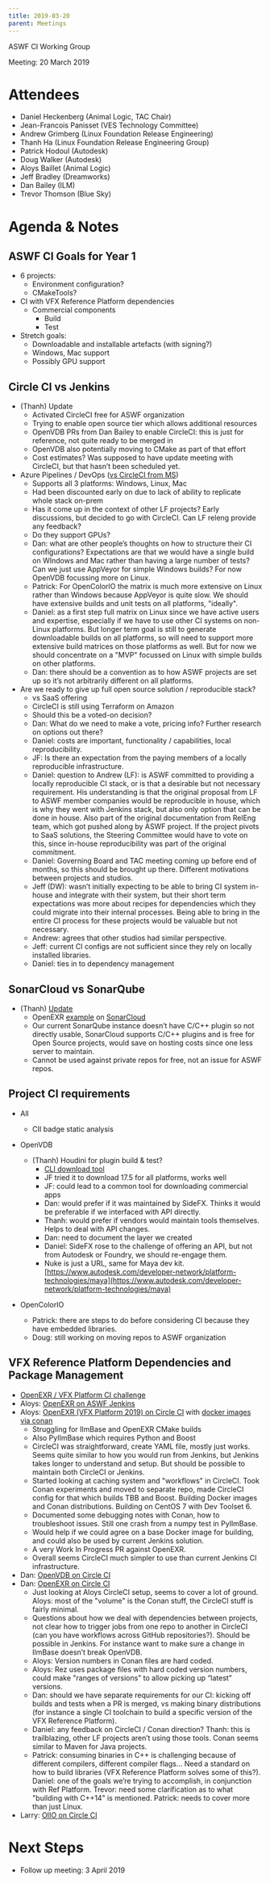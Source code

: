 ```yaml
---
title: 2019-03-20
parent: Meetings
---
```

ASWF CI Working Group

Meeting:   20 March 2019

# Attendees

* Daniel Heckenberg (Animal Logic, TAC Chair)
* Jean-Francois Panisset (VES Technology Committee)
* Andrew Grimberg (Linux Foundation Release Engineering)
* Thanh Ha (Linux Foundation Release Engineering Group)
* Patrick Hodoul (Autodesk)
* Doug Walker (Autodesk)
* Aloys Baillet (Animal Logic)
* Jeff Bradley (Dreamworks)
* Dan Bailey (ILM)
* Trevor Thomson (Blue Sky)

# Agenda & Notes

## ASWF CI Goals for Year 1

* 6 projects:
    * Environment configuration?
    * CMakeTools?
* CI with VFX Reference Platform dependencies
    * Commercial components
        * Build
        * Test
* Stretch goals:  
    * Downloadable and installable artefacts (with signing?)
    * Windows, Mac support
    * Possibly GPU support

## Circle CI vs Jenkins

* (Thanh) Update
    * Activated CircleCI free for ASWF organization
    * Trying to enable open source tier which allows additional resources
    * OpenVDB PRs from Dan Bailey to enable CircleCI: this is just for reference, not quite ready to be merged in
    * OpenVDB also potentially moving to CMake as part of that effort
    * Cost estimates? Was supposed to have update meeting with CircleCI, but that hasn’t been scheduled yet.
* Azure Pipelines / DevOps ([vs CircleCI from MS](https://docs.microsoft.com/en-us/azure/devops/learn/compare/azure-pipelines-vs-circleci))
    * Supports all 3 platforms: Windows, Linux, Mac
    * Had been discounted early on due to lack of ability to replicate whole stack on-prem
    * Has it come up in the context of other LF projects? Early discussions, but decided to go with CircleCI. Can LF releng provide any feedback?
    * Do they support GPUs?
    * Dan: what are other people’s thoughts on how to structure their CI configurations? Expectations are that we would have a single build on WIndows and Mac rather than having a large number of tests? Can we just use AppVeyor for simple Windows builds? For now OpenVDB focussing more on Linux.
    * Patrick: For OpenColorIO the matrix is much more extensive on Linux rather than Windows because AppVeyor is quite slow. We should have extensive builds and unit tests on all platforms, "ideally".
    * Daniel: as a first step full matrix on Linux since we have active users and expertise, especially if we have to use other CI systems on non-Linux platforms. But longer term goal is still to generate downloadable builds on all platforms, so will need to support more extensive build matrices on those platforms as well. But for now we should concentrate on a "MVP" focussed on Linux with simple builds on other platforms.
    * Dan: there should be a convention as to how ASWF projects are set up so it’s not arbitrarily different on all platforms.
* Are we ready to give up full open source solution / reproducible stack?
    * vs SaaS offering
    * CircleCI is still using Terraform on Amazon
    * Should this be a voted-on decision?
    * Dan: What do we need to make a vote, pricing info? Further research on options out there?
    * Daniel: costs are important, functionality / capabilities, local reproducibility.
    * JF: Is there an expectation from the paying members of a locally reproducible infrastructure.
    * Daniel: question to Andrew (LF): is ASWF committed to providing a locally reproducible CI stack, or is that a desirable but not necessary requirement. His understanding is that the original proposal from LF to ASWF member companies would be reproducible in house, which is why they went with Jenkins stack, but also only option that can be done in house. Also part of the original documentation from RelEng team, which got pushed along by ASWF project. If the project pivots to SaaS solutions, the Steering Committee would have to vote on this, since in-house reproducibility was part of the original commitment.
    * Daniel: Governing Board and TAC meeting coming up before end of months, so this should be brought up there. Different motivations between projects and studios.
    * Jeff (DW): wasn’t initially expecting to be able to bring CI system in-house and integrate with their system, but their short term expectations was more about recipes for dependencies which they could migrate into their internal processes. Being able to bring in the entire CI process for these projects would be valuable but not necessary.
    * Andrew: agrees that other studios had similar perspective.
    * Jeff: current CI configs are not sufficient since they rely on locally installed libraries. 
    * Daniel: ties in to dependency management

## SonarCloud vs SonarQube

* (Thanh) [Update](https://lists.aswf.io/g/tac/message/314)
    * OpenEXR [example](https://sonarcloud.io/dashboard?id=zxiiro_openvdb) on [SonarCloud](https://sonarcloud.io/about)
    * Our current SonarQube instance doesn’t have C/C++ plugin so not directly usable, SonarCloud supports C/C++ plugins and is free for Open Source projects, would save on hosting costs since one less server to maintain.
    * Cannot be used against private repos for free, not an issue for ASWF repos.

## Project CI requirements

* All
    * CII badge static analysis

* OpenVDB
    * (Thanh) Houdini for plugin build & test? 
        * [CLI download tool](https://github.com/zxiiro/sidefx-web-cli)
        * JF tried it to download 17.5 for all platforms, works well
        * JF: could lead to a common tool for downloading commercial apps
        * Dan: would prefer if it was maintained by SideFX. Thinks it would be preferable if we interfaced with API directly.
        * Thanh: would prefer if vendors would maintain tools themselves. Helps to deal with API changes.
        * Dan: need to document the layer we created
        * Daniel: SideFX rose to the challenge of offering an API, but not from Autodesk or Foundry, we should re-engage them.
        * Nuke is just a URL, same for Maya dev kit. [https://www.autodesk.com/developer-network/platform-technologies/maya](https://www.autodesk.com/developer-network/platform-technologies/maya)
* OpenColorIO
    * Patrick: there are steps to do before considering CI because they have embedded libraries.
    * Doug: still working on moving repos to ASWF organization

## VFX Reference Platform Dependencies and Package Management

* [OpenEXR / VFX Platform CI challenge](https://lists.aswf.io/g/tac/topic/ci_dependency_management/30415253)
* Aloys: [OpenEXR on ASWF Jenkins](https://github.com/AcademySoftwareFoundation/ci-management/pull/57)
* Aloys: [OpenEXR (VFX Platform 2019) on Circle CI](https://github.com/aloysbaillet/openexr/tree/testing_circle_ci) with [docker images via conan](https://github.com/aloysbaillet/aswf-ci-experiment)
    * Struggling for IlmBase and OpenEXR CMake builds
    * Also PyIlmBase which requires Python and Boost
    * CircleCI was straightforward, create YAML file, mostly just works. Seems quite similar to how you would run from Jenkins, but Jenkins takes longer to understand and setup. But should be possible to maintain both CircleCI or Jenkins.
    * Started looking at caching system and "workflows" in CircleCI. Took Conan experiments and moved to separate repo, made CircleCI config for that which builds TBB and Boost. Building Docker images and Conan distributions. Building on CentOS 7 with Dev Toolset 6.
    * Documented some debugging notes with Conan, how to troubleshoot issues. Still one crash from a numpy test in PyIlmBase.
    * Would help if we could agree on a base Docker image for building, and could also be used by current Jenkins solution.
    * A very Work In Progress PR against OpenEXR.
    * Overall seems CircleCI much simpler to use than current Jenkins CI infrastructure.
* Dan: [OpenVDB on Circle CI](https://github.com/AcademySoftwareFoundation/openvdb/pull/375) 
* Dan: [OpenEXR on Circle CI](https://github.com/openexr/openexr/pull/371)
    * Just looking at Aloys CircleCI setup, seems to cover a lot of ground. Aloys: most of the "volume" is the Conan stuff, the CircleCI stuff is fairly minimal.
    * Questions about how we deal with dependencies between projects, not clear how to trigger jobs from one repo to another in CircleCI (can you have workflows across GitHub repositories?). Should be possible in Jenkins. For instance want to make sure a change in IlmBase doesn’t break OpenVDB.
    * Aloys: Version numbers in Conan files are hard coded.
    * Aloys: Rez uses package files with hard coded version numbers, could make "ranges of versions" to allow picking up “latest” versions.
    * Dan: should we have separate requirements for our CI: kicking off builds and tests when a PR is merged, vs making binary distributions (for instance a single CI toolchain to build a specific version of the VFX Reference Platform).
    * Daniel: any feedback on CircleCI / Conan direction? Thanh: this is trailblazing, other LF projects aren’t using those tools. Conan seems similar to Maven for Java projects.
    * Patrick: consuming binaries in C++ is challenging because of different compilers, different compiler flags… Need a standard on how to build libraries (VFX Reference Platform solves some of this?). Daniel: one of the goals we’re trying to accomplish, in conjunction with Ref Platform. Trevor: need some clarification as to what "building with C++14" is mentioned. Patrick: needs to cover more than just Linux.
* Larry: [OIIO on Circle CI](https://github.com/OpenImageIO/oiio/pull/2194)

# Next Steps

* Follow up meeting: 3 April 2019

